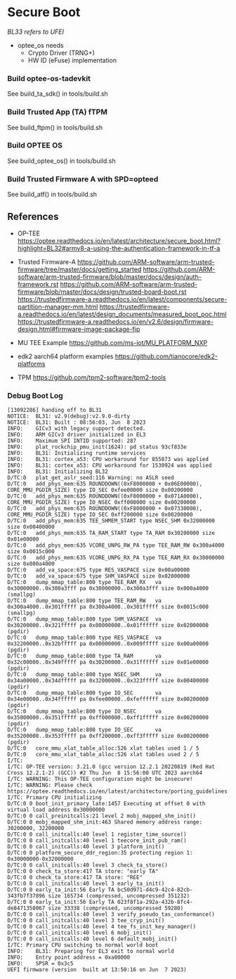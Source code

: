 # Secure Boot

_BL33 refers to UFEI_

* optee_os needs 
  * Crypto Driver (TRNG+)
  * HW ID (eFuse) implementation

### Build optee-os-tadevkit

See build_ta_sdk() in tools/build.sh

### Build Trusted App (TA) fTPM

See build_ftpm() in tools/build.sh

### Build OPTEE OS

See build_optee_os() in tools/build.sh

### Build Trusted Firmware A with SPD=opteed

See build_atf() in tools/build.sh

## References

* OP-TEE
https://optee.readthedocs.io/en/latest/architecture/secure_boot.html?highlight=BL32#armv8-a-using-the-authentication-framework-in-tf-a

* Trusted Firmware-A
https://github.com/ARM-software/arm-trusted-firmware/tree/master/docs/getting_started
https://github.com/ARM-software/arm-trusted-firmware/blob/master/docs/design/auth-framework.rst
https://github.com/ARM-software/arm-trusted-firmware/blob/master/docs/design/trusted-board-boot.rst
https://trustedfirmware-a.readthedocs.io/en/latest/components/secure-partition-manager-mm.html
https://trustedfirmware-a.readthedocs.io/en/latest/design_documents/measured_boot_poc.html
https://trustedfirmware-a.readthedocs.io/en/v2.6/design/firmware-design.html#firmware-image-package-fip

* MU TEE Example
https://github.com/ms-iot/MU_PLATFORM_NXP

* edk2 aarch64 platform examples
https://github.com/tianocore/edk2-platforms

* TPM
https://github.com/tpm2-software/tpm2-tools


### Debug Boot Log

```
[13092286] handing off to BL31
NOTICE:  BL31: v2.9(debug):v2.9.0-dirty
NOTICE:  BL31: Built : 08:56:03, Jun  8 2023
INFO:    GICv3 with legacy support detected.
INFO:    ARM GICv3 driver initialized in EL3
INFO:    Maximum SPI INTID supported: 287
INFO:    plat_rockchip_pmu_init(1624): pd status 93cf833e
INFO:    BL31: Initializing runtime services
INFO:    BL31: cortex_a53: CPU workaround for 855873 was applied
INFO:    BL31: cortex_a53: CPU workaround for 1530924 was applied
INFO:    BL31: Initializing BL32
D/TC:0   plat_get_aslr_seed:116 Warning: no ASLR seed
D/TC:0   add_phys_mem:635 ROUNDDOWN((0xF8000000 + 0x06E00000), CORE_MMU_PGDIR_SIZE) type IO_SEC 0xfee00000 size 0x00200000
D/TC:0   add_phys_mem:635 ROUNDDOWN((0xF8000000 + 0x071A0000), CORE_MMU_PGDIR_SIZE) type IO_NSEC 0xff000000 size 0x00200000
D/TC:0   add_phys_mem:635 ROUNDDOWN((0xF8000000 + 0x07330000), CORE_MMU_PGDIR_SIZE) type IO_SEC 0xff200000 size 0x00200000
D/TC:0   add_phys_mem:635 TEE_SHMEM_START type NSEC_SHM 0x32000000 size 0x00400000
D/TC:0   add_phys_mem:635 TA_RAM_START type TA_RAM 0x30200000 size 0x01e00000
D/TC:0   add_phys_mem:635 VCORE_UNPG_RW_PA type TEE_RAM_RW 0x300a4000 size 0x0015c000
D/TC:0   add_phys_mem:635 VCORE_UNPG_RX_PA type TEE_RAM_RX 0x30000000 size 0x000a4000
D/TC:0   add_va_space:675 type RES_VASPACE size 0x00a00000
D/TC:0   add_va_space:675 type SHM_VASPACE size 0x02000000
D/TC:0   dump_mmap_table:800 type TEE_RAM_RX   va 0x30000000..0x300a3fff pa 0x30000000..0x300a3fff size 0x000a4000 (smallpg)
D/TC:0   dump_mmap_table:800 type TEE_RAM_RW   va 0x300a4000..0x301fffff pa 0x300a4000..0x301fffff size 0x0015c000 (smallpg)
D/TC:0   dump_mmap_table:800 type SHM_VASPACE  va 0x30200000..0x321fffff pa 0x00000000..0x01ffffff size 0x02000000 (pgdir)
D/TC:0   dump_mmap_table:800 type RES_VASPACE  va 0x32200000..0x32bfffff pa 0x00000000..0x009fffff size 0x00a00000 (pgdir)
D/TC:0   dump_mmap_table:800 type TA_RAM       va 0x32c00000..0x349fffff pa 0x30200000..0x31ffffff size 0x01e00000 (pgdir)
D/TC:0   dump_mmap_table:800 type NSEC_SHM     va 0x34a00000..0x34dfffff pa 0x32000000..0x323fffff size 0x00400000 (pgdir)
D/TC:0   dump_mmap_table:800 type IO_SEC       va 0x34e00000..0x34ffffff pa 0xfee00000..0xfeffffff size 0x00200000 (pgdir)
D/TC:0   dump_mmap_table:800 type IO_NSEC      va 0x35000000..0x351fffff pa 0xff000000..0xff1fffff size 0x00200000 (pgdir)
D/TC:0   dump_mmap_table:800 type IO_SEC       va 0x35200000..0x353fffff pa 0xff200000..0xff3fffff size 0x00200000 (pgdir)
D/TC:0   core_mmu_xlat_table_alloc:526 xlat tables used 1 / 5
D/TC:0   core_mmu_xlat_table_alloc:526 xlat tables used 2 / 5
I/TC: 
I/TC: OP-TEE version: 3.21.0 (gcc version 12.2.1 20220819 (Red Hat Cross 12.2.1-2) (GCC)) #2 Thu Jun  8 15:56:00 UTC 2023 aarch64
I/TC: WARNING: This OP-TEE configuration might be insecure!
I/TC: WARNING: Please check https://optee.readthedocs.io/en/latest/architecture/porting_guidelines.html
I/TC: Primary CPU initializing
D/TC:0 0 boot_init_primary_late:1457 Executing at offset 0 with virtual load address 0x30000000
D/TC:0 0 call_preinitcalls:21 level 2 mobj_mapped_shm_init()
D/TC:0 0 mobj_mapped_shm_init:463 Shared memory address range: 30200000, 32200000
D/TC:0 0 call_initcalls:40 level 1 register_time_source()
D/TC:0 0 call_initcalls:40 level 1 teecore_init_pub_ram()
D/TC:0 0 call_initcalls:40 level 3 platform_init()
D/TC:0 0 platform_secure_ddr_region:35 protecting region 1: 0x30000000-0x32000000
D/TC:0 0 call_initcalls:40 level 3 check_ta_store()
D/TC:0 0 check_ta_store:417 TA store: "early TA"
D/TC:0 0 check_ta_store:417 TA store: "REE"
D/TC:0 0 call_initcalls:40 level 3 early_ta_init()
D/TC:0 0 early_ta_init:56 Early TA bc50d971-d4c9-42c4-82cb-343fb7f37896 size 165734 (compressed, uncompressed 351232)
D/TC:0 0 early_ta_init:56 Early TA 023f8f1a-292a-432b-8fc4-de8471358067 size 33338 (compressed, uncompressed 59280)
D/TC:0 0 call_initcalls:40 level 3 verify_pseudo_tas_conformance()
D/TC:0 0 call_initcalls:40 level 3 tee_cryp_init()
D/TC:0 0 call_initcalls:40 level 4 tee_fs_init_key_manager()
D/TC:0 0 call_initcalls:40 level 6 mobj_init()
D/TC:0 0 call_initcalls:40 level 6 default_mobj_init()
I/TC: Primary CPU switching to normal world boot
INFO:    BL31: Preparing for EL3 exit to normal world
INFO:    Entry point address = 0xa00000
INFO:    SPSR = 0x3c5
UEFI firmware (version  built at 13:50:16 on Jun  7 2023)
```
